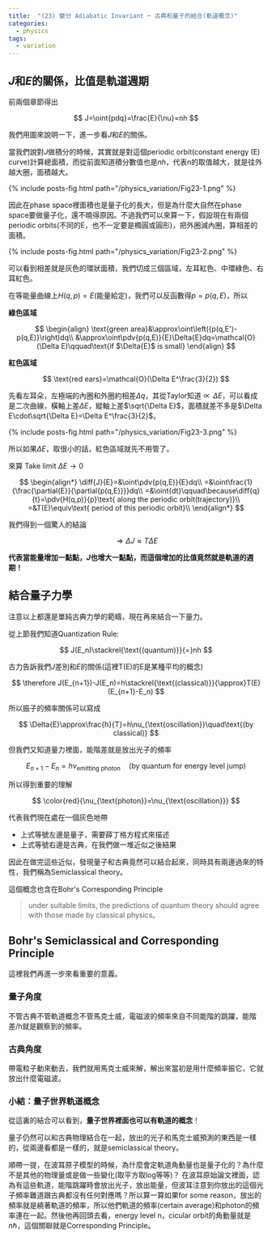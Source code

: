 ```yaml
---
title:  "(23) 變分 Adiabatic Invariant ─ 古典和量子的結合(軌道概念)"
categories:
  - physics
tags:
  - variation
---
```


## $J$和$E$的關係，比值是軌道週期

前兩個章節得出

$$
J=\oint{pdq}=\frac{E}{\nu}=nh
$$

我們用圖來說明一下，進一步看$J$和$E$的關係。


當我們說對$J$做積分的時候，其實就是對這個periodic orbit(constant energy (E) curve)計算總面積，而從前面知道積分數值也是$nh$，代表n的取值越大，就是往外越大圈，面積越大。

{% include posts-fig.html path="/physics_variation/Fig23-1.png" %}


因此在phase space裡面積也是量子化的長大，但是為什麼大自然在phase space要做量子化，還不曉得原因。不過我們可以來算一下，假設現在有兩個periodic orbits(不同的E，也不一定要是橢圓或圓形)，把外圈減內圈，算相差的面積。

{% include posts-fig.html path="/physics_variation/Fig23-2.png" %}


可以看到相差就是灰色的環狀面積，我們切成三個區域，左耳紅色、中環綠色、右耳紅色。


在等能量曲線上$H(q,p)=E$(能量給定)，我們可以反函數得$p=p(q,E)$，所以


**綠色區域**

$$
\begin{align}
\text{green area}&\approx\oint\left({p(q,E')-p(q,E)}\right)dq\\
&\approx\oint\pdv{p(q,E)}{E}\Delta{E}dq=\mathcal{O}(\Delta E)\qquad\text{if $\Delta{E}$ is small}
\end{align}
$$

**紅色區域**

$$
\text{red ears}=\mathcal{O}(\Delta E^\frac{3}{2})
$$

先看左耳朵，左極端的內圈和外圈約相差$\Delta q$，其從Taylor知道$\propto\Delta E$，可以看成是二次曲線，橫軸上差$\Delta E$，縱軸上差$\sqrt{\Delta E}$，面積就差不多是$\Delta E\cdot\sqrt{\Delta E}=\Delta E^\frac{3}{2}$。




{% include posts-fig.html path="/physics_variation/Fig23-3.png" %}


所以如果$\Delta E$，取很小的話，紅色區域就先不用管了。


來算 $\text{ Take limit }\Delta E \rightarrow 0$

$$
\begin{align*}
\diff{J}{E}=&\oint\pdv{p(q,E)}{E}dq\\
=&\oint\frac{1}{\frac{\partial{E}}{\partial{p(q,E)}}}dq\\
=&\oint{dt}\qquad\because\diff{q}{t}=\pdv{H(q,p)}{p}\text{ along the periodic orbit(trajectory)}\\
=&T(E)\equiv\text{ period of this periodic orbit}\\
\end{align*}
$$


我們得到一個驚人的結論

$$
\Rightarrow\Delta{J}\approx T\Delta{E}
$$


**代表當能量增加一點點，$J$也增大一點點，而這個增加的比值竟然就是軌道的週期！**

## 結合量子力學

注意以上都還是單純古典力學的範疇，現在再來結合一下量力。


從上節我們知道Quantization Rule: 

$$
J(E_n)\stackrel{\text{(quantum)}}{=}nh
$$


古力告訴我們$J$差別和$E$的關係(這裡T(E)的E是某種平均的概念)

$$
\therefore J(E_{n+1})-J(E_n)=h\stackrel{\text{(classical)}}{\approx}T(E)(E_{n+1}-E_n)
$$

所以振子的頻率關係可以寫成

$$
\Delta{E}\approx\frac{h}{T}=h\nu_{\text{oscillation}}\quad\text{(by classical)}
$$

但我們又知道量力裡面，能階差就是放出光子的頻率

$$
E_{n+1}-E_n=h\nu_{\text{emitting photon}}\quad\text{(by quantum for energy level jump)}
$$


所以得到重要的理解

$$
\color{red}{\nu_{\text{photon}}=\nu_{\text{oscillation}}}
$$


代表我們現在處在一個灰色地帶

- 上式等號左邊是量子，需要薛丁格方程式來描述
- 上式等號右邊是古典，在我們做一堆近似之後結果


因此在做完這些近似，發現量子和古典竟然可以結合起來，同時具有兩邊過來的特性，我們稱為Semiclassical theory。


這個概念也含在Bohr's Corresponding Principle

> under suitable limits, the predictions of quantum theory should agree with those made by classical physics。


## Bohr's Semiclassical and Corresponding Principle

這裡我們再進一步來看重要的意義。


### 量子角度

不管古典不管軌道概念不管馬克士威，電磁波的頻率來自不同能階的跳躍，能階差/h就是觀察到的頻率。

### 古典角度

帶電粒子動來動去，我們就用馬克士威來解，解出來當初是用什麼頻率振它，它就放出什麼電磁波。


### 小結：量子世界軌道概念

從這裏的結合可以看到，**量子世界裡面也可以有軌道的概念**！


量子仍然可以和古典物理結合在一起，放出的光子和馬克士威預測的東西是一樣的，從兩邊看都是一樣的，就是semiclassical theory。


順帶一提，在波耳原子模型的時候，為什麼會定軌道角動量也是量子化的？為什麼不是其他的物理量或是做一些變化(取平方取log等等)？
在波耳原始論文裡面，認為有這些軌道，能階跳躍時會放出光子，放出能量，但波耳注意到你放出的這個光子頻率難道跟古典都沒有任何對應嗎？所以算一算如果for some reason，放出的頻率就是繞著軌道的頻率，所以他們軌道的頻率(certain average)和photon的頻率連在一起。然後他再回頭去看，energy level n，cicular orbit的角動量就是$n\hbar$，這個關聯就是Corresponding Principle。